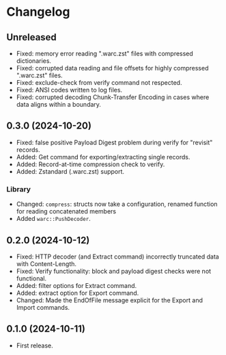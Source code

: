 # Changelog

## Unreleased

* Fixed: memory error reading ".warc.zst" files with compressed dictionaries.
* Fixed: corrupted data reading and file offsets for highly compressed ".warc.zst" files.
* Fixed: exclude-check from verify command not respected.
* Fixed: ANSI codes written to log files.
* Fixed: corrupted decoding Chunk-Transfer Encoding in cases where data aligns within a boundary.

## 0.3.0 (2024-10-20)

* Fixed: false positive Payload Digest problem during verify for "revisit" records.
* Added: Get command for exporting/extracting single records.
* Added: Record-at-time compression check to verify.
* Added: Zstandard (.warc.zst) support.

### Library

* Changed: `compress`: structs now take a configuration, renamed function for reading concatenated members
* Added `warc::PushDecoder`.

## 0.2.0 (2024-10-12)

* Fixed: HTTP decoder (and Extract command) incorrectly truncated data with Content-Length.
* Fixed: Verify functionality: block and payload digest checks were not functional.
* Added: filter options for Extract command.
* Added: extract option for Export command.
* Changed: Made the EndOfFile message explicit for the Export and Import commands.

## 0.1.0 (2024-10-11)

* First release.